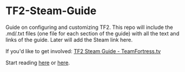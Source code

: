 # TF2-Steam-Guide
Guide on configuring and customizing TF2.
This repo will include the .md/.txt files (one file for each section of the guide) with all the text and links of the guide.
Later will add the Steam link here.

If you'd like to get involved: [TF2 Steam Guide - TeamFortress.tv](http://www.teamfortress.tv/26085/tf2-steam-guide)

Start reading [here](./Intro.md) or [here](http://siiky.github.io/TF2-Steam-Guide/).

